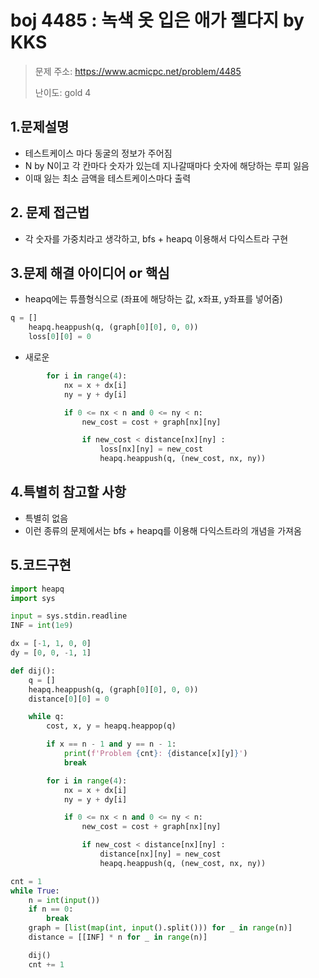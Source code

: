 # boj 4485 : 녹색 옷 입은 애가 젤다지 by KKS
> 문제 주소: https://www.acmicpc.net/problem/4485
> 
> 난이도: gold 4

## 1.문제설명
- 테스트케이스 마다 동굴의 정보가 주어짐 
- N by N이고 각 칸마다 숫자가 있는데 지나갈때마다 숫자에 해당하는 루피 잃음
- 이때 잃는 최소 금액을 테스트케이스마다 출력
## 2. 문제 접근법 
- 각 숫자를 가중치라고 생각하고, bfs + heapq 이용해서 다익스트라 구현
## 3.문제 해결 아이디어 or 핵심
- heapq에는 튜플형식으로 (좌표에 해당하는 값, x좌표, y좌표를 넣어줌)
```python
q = []
    heapq.heappush(q, (graph[0][0], 0, 0))
    loss[0][0] = 0
```
- 새로운 
``` python
        for i in range(4):
            nx = x + dx[i]
            ny = y + dy[i]

            if 0 <= nx < n and 0 <= ny < n:
                new_cost = cost + graph[nx][ny]

                if new_cost < distance[nx][ny] :
                    loss[nx][ny] = new_cost
                    heapq.heappush(q, (new_cost, nx, ny))
```

## 4.특별히 참고할 사항
- 특별히 없음 
- 이런 종류의 문제에서는 bfs + heapq를 이용해 다익스트라의 개념을 가져옴

## 5.코드구현
``` python
import heapq
import sys

input = sys.stdin.readline
INF = int(1e9)

dx = [-1, 1, 0, 0]
dy = [0, 0, -1, 1]

def dij():
    q = []
    heapq.heappush(q, (graph[0][0], 0, 0))
    distance[0][0] = 0

    while q:
        cost, x, y = heapq.heappop(q)

        if x == n - 1 and y == n - 1:
            print(f'Problem {cnt}: {distance[x][y]}')
            break

        for i in range(4):
            nx = x + dx[i]
            ny = y + dy[i]

            if 0 <= nx < n and 0 <= ny < n:
                new_cost = cost + graph[nx][ny]

                if new_cost < distance[nx][ny] :
                    distance[nx][ny] = new_cost
                    heapq.heappush(q, (new_cost, nx, ny))

cnt = 1
while True:
    n = int(input())
    if n == 0:
        break
    graph = [list(map(int, input().split())) for _ in range(n)]
    distance = [[INF] * n for _ in range(n)]

    dij()
    cnt += 1
```
